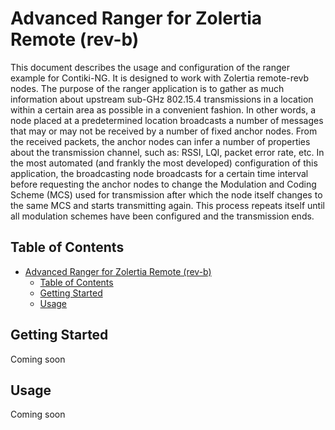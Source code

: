 # Advanced Ranger for Zolertia Remote (rev-b)
This document describes the usage and configuration of the ranger example for Contiki-NG. It is designed to work with Zolertia remote-revb nodes. The purpose of the ranger application is to gather as much information about upstream sub-GHz 802.15.4 transmissions in a location within a certain area as possible in a convenient fashion. In other words, a node placed at a predetermined location broadcasts a number of messages that may or may not be received by a number of fixed anchor nodes. From the received packets, the anchor nodes can infer a number of properties about the transmission channel, such as: RSSI, LQI, packet error rate, etc. In the most automated (and frankly the most developed) configuration of this application, the broadcasting node broadcasts for a certain time interval before requesting the anchor nodes to change the Modulation and Coding Scheme (MCS) used for transmission after which the node itself changes to the same MCS and starts transmitting again. This process repeats itself until all modulation schemes have been configured and the transmission ends.

## Table of Contents
- [Advanced Ranger for Zolertia Remote (rev-b)](#advanced-ranger-for-zolertia-remote-rev-b)
  - [Table of Contents](#table-of-contents)
  - [Getting Started](#getting-started)
  - [Usage](#usage)

## Getting Started
Coming soon

## Usage
Coming soon